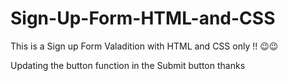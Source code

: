 # Sign-Up-Form-HTML-and-CSS


This is a Sign up Form Valadition with HTML and CSS only !! 😉😉

Updating the button function in the Submit button thanks
